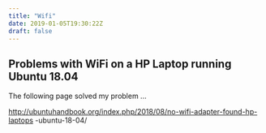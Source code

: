 ```yaml
---
title: "Wifi"
date: 2019-01-05T19:30:22Z
draft: false
---
```

## Problems with WiFi on a HP Laptop running Ubuntu 18.04

The following page solved my problem ...

http://ubuntuhandbook.org/index.php/2018/08/no-wifi-adapter-found-hp-laptops    -ubuntu-18-04/


